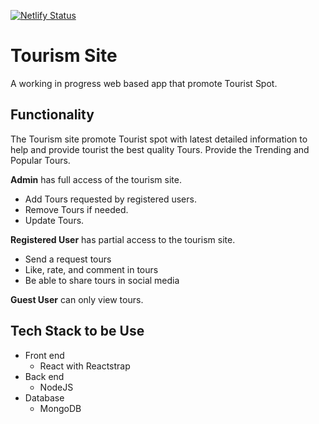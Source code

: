 [![Netlify Status](https://api.netlify.com/api/v1/badges/0f0fb593-92be-48cf-af23-82d2e6c19aa0/deploy-status)](https://app.netlify.com/sites/lavezares-tourism/deploys)
# Tourism Site

A working in progress web based app that promote Tourist Spot.

## Functionality

The Tourism site promote Tourist spot with latest detailed information to help and provide tourist the best quality Tours.
Provide the Trending and Popular Tours.

**Admin**
has full access of the tourism site.

- Add Tours requested by registered users.
- Remove Tours if needed.
- Update Tours.

**Registered User**
has partial access to the tourism site.

- Send a request tours
- Like, rate, and comment in tours
- Be able to share tours in social media

**Guest User**
can only view tours.

## Tech Stack to be Use

- Front end
  - React with Reactstrap
- Back end
  - NodeJS
- Database
  - MongoDB
